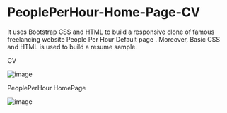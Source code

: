 # PeoplePerHour-Home-Page-CV
It uses Bootstrap CSS and HTML to build a responsive clone of famous freelancing website People Per Hour Default page . Moreover, Basic CSS and HTML is used to build a resume sample.


CV






![image](https://github.com/MustafaNosher/PeoplePerHour-Home-Page-CV/assets/74574046/1ace1076-2346-4835-81e8-881c34ba38cd)








PeoplePerHour HomePage







![image](https://github.com/MustafaNosher/PeoplePerHour-Home-Page-CV/assets/74574046/5dc0816d-4ef7-4151-982e-915427f08f56)













